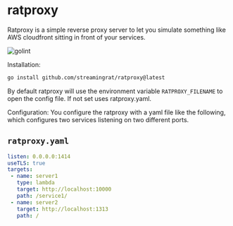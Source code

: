 # ratproxy
Ratproxy is a simple reverse proxy server to let you simulate something like AWS cloudfront sitting in front of your services.

![golint](https://github.com/streamingrat/ratproxy/workflows/golint/badge.svg)

Installation:

```sh
go install github.com/streamingrat/ratproxy@latest
```

By default ratproxy will use the environment variable `RATPROXY_FILENAME` to open the config file.  If not set uses ratproxy.yaml.

Configuration:
You configure the ratproxy with a yaml file like the following, which configures two services listening on two different ports.

`ratproxy.yaml`
---------------
```yaml
listen: 0.0.0.0:1414
useTLS: true
targets:
 - name: server1
   type: lambda
   target: http://localhost:10000
   path: /service1/
 - name: server2
   target: http://localhost:1313
   path: /
```
